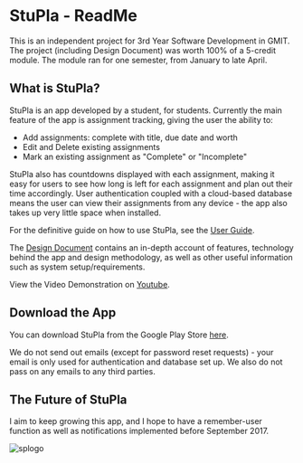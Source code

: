 # StuPla - ReadMe
This is an independent project for 3rd Year Software Development in GMIT. The project (including Design Document) was worth 100% of a 5-credit module. The module ran for one semester, from January to late April.

## What is StuPla?
StuPla is an app developed by a student, for students. Currently the main feature of the app is assignment tracking, giving the user the ability to:

- Add assignments: complete with title, due date and worth
- Edit and Delete existing assignments
- Mark an existing assignment as "Complete" or "Incomplete"

StuPla also has countdowns displayed with each assignment, making it easy for users to see how long is left for each assignment and plan out their time accordingly. User authentication coupled with a cloud-based database means the user can view their assignments from any device - the app also takes up very little space when installed.

For the definitive guide on how to use StuPla, see the [User Guide](https://github.com/danielcregggmit/3rd-year-software-project-rebeccabernie/blob/master/UserGuide.md).

The [Design Document](https://github.com/danielcregggmit/3rd-year-software-project-rebeccabernie/wiki) contains an in-depth account of features, technology behind the app and design methodology, as well as other useful information such as system setup/requirements.  

View the Video Demonstration on [Youtube](https://youtu.be/it6oKGZY2Kg).

## Download the App

You can download StuPla from the Google Play Store [here](https://play.google.com/store/apps/details?id=com.ionicframework.stupla106948).  

We do not send out emails (except for password reset requests) - your email is only used for authentication and database set up. We also do not pass on any emails to any third parties.

## The Future of StuPla
I aim to keep growing this app, and I hope to have a remember-user function as well as notifications implemented before September 2017.

![splogo](https://cloud.githubusercontent.com/assets/14957616/25309206/7a66e7fe-27be-11e7-94a8-ec762c9dc44a.png "StuPla Portrait Logo")

